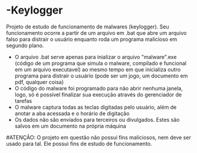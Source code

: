 # -Keylogger
Projeto de estudo de funcionamento de malwares (keylogger). Seu funcionamento ocorre a partir de um arquivo em .bat que abre um arquivo 
falso para distrair o usuário enquanto roda um programa malicioso em segundo plano.

- O arquivo .bat serve apenas para inializar o arquivo "malware".exe (código de um programa que simula o malware, compilado e funcional em um arquivo executavel) ao mesmo tempo em que inicializa outro programa para distrair o usuário (pode ser um jogo, um documento em pdf, qualquer coisa)
- O código do malware foi programado para não abrir nenhuma janela, logo, só é possível finalizar sua execução através do gerenciador de tarefas
- O malware captura todas as teclas digitadas pelo usuário, além de anotar a aba acessada e o horário de digitação
- Os dados não são enviados para terceiros ou divulgados. Estes são salvos em um documento na própria máquina

#ATENÇÃO: O projeto em questão não possui fins maliciosos, nem deve ser usado para tal. Ele possui fins de estudo de funcionamento.
